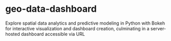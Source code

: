 # geo-data-dashboard
Explore spatial data analytics and predictive modeling in Python with Bokeh for interactive visualization and dashboard creation, culminating in a server-hosted dashboard accessible via URL
